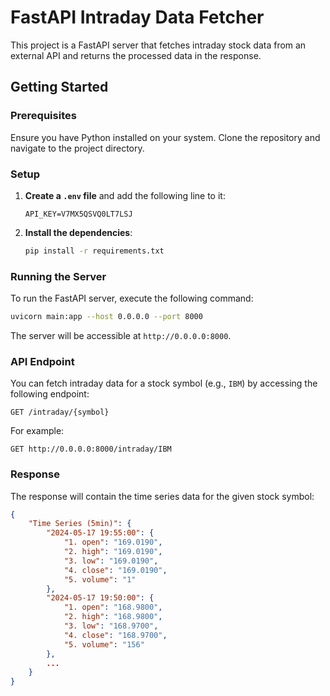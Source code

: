 # FastAPI Intraday Data Fetcher

This project is a FastAPI server that fetches intraday stock data from an external API and returns the processed data in the response.

## Getting Started

### Prerequisites

Ensure you have Python installed on your system. Clone the repository and navigate to the project directory.

### Setup

1. **Create a `.env` file** and add the following line to it:

    ```
    API_KEY=V7MX5QSVQ0LT7LSJ
    ```

2. **Install the dependencies**:

    ```bash
    pip install -r requirements.txt
    ```

### Running the Server

To run the FastAPI server, execute the following command:

```bash
uvicorn main:app --host 0.0.0.0 --port 8000
```

The server will be accessible at `http://0.0.0.0:8000`.

### API Endpoint

You can fetch intraday data for a stock symbol (e.g., `IBM`) by accessing the following endpoint:

```
GET /intraday/{symbol}
```

For example:

```
GET http://0.0.0.0:8000/intraday/IBM
```

### Response
The response will contain the time series data for the given stock symbol:

```json
{
    "Time Series (5min)": {
        "2024-05-17 19:55:00": {
            "1. open": "169.0190",
            "2. high": "169.0190",
            "3. low": "169.0190",
            "4. close": "169.0190",
            "5. volume": "1"
        },
        "2024-05-17 19:50:00": {
            "1. open": "168.9800",
            "2. high": "168.9800",
            "3. low": "168.9700",
            "4. close": "168.9700",
            "5. volume": "156"
        },
        ...
    }
}
```